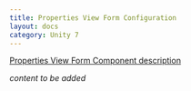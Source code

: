 ```yaml
---
title: Properties View Form Configuration
layout: docs
category: Unity 7
---
```

[Properties View Form Component description](../components/properties-view-form.md)

*content to be added*




